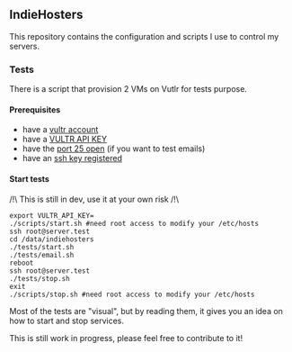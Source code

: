 ## IndieHosters

This repository contains the configuration and scripts I use to control my servers.

### Tests

There is a script that provision 2 VMs on Vutlr for tests purpose.

#### Prerequisites

 - have a [vultr account](http://www.vultr.com/?ref=6810586)
 - have a [VULTR API KEY](https://my.vultr.com/settings/)
 - have the [port 25 open](https://www.vultr.com/docs/what-ports-are-blocked) (if you want to test emails)
 - have an [ssh key registered](https://my.vultr.com/sshkeys/)

#### Start tests

/!\ This is still in dev, use it at your own risk /!\

```
export VULTR_API_KEY=
./scripts/start.sh #need root access to modify your /etc/hosts
ssh root@server.test
cd /data/indiehosters
./tests/start.sh
./tests/email.sh
reboot
ssh root@server.test
./tests/stop.sh
exit
./scripts/stop.sh #need root access to modify your /etc/hosts
```

Most of the tests are "visual", but by reading them, it gives you an idea on how to start and stop services.

This is still work in progress, please feel free to contribute to it!

